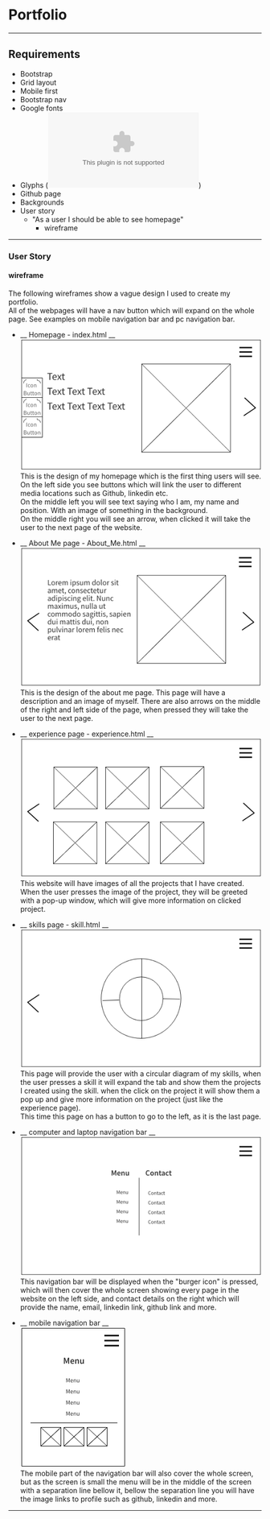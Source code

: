 # Portfolio
---
## Requirements

* Bootstrap
* Grid layout
* Mobile first
* Bootstrap nav
* Google fonts
* Glyphs (![fontawesome](www.fontawesome.com))
* Github page
* Backgrounds
* User story
  * "As a user I should be able to see homepage"
    * wireframe

---

### User Story
#### wireframe  
The following wireframes show a vague design I used to create my portfolio.  
All of the webpages will have a nav button which will expand on the whole page. See examples on mobile navigation bar and pc navigation bar.
* __ Homepage - index.html __  
![index image](readme-images/index.png)  
This is the design of my homepage which is the first thing users will see. On the left side you see buttons which will link the user to different media locations such as Github, linkedin etc.   
On the middle left you will see text saying who I am, my name and position. With an image of something in the background.  
On the middle right you will see an arrow, when clicked it will take the user to the next page of the website.

* __ About Me page - About_Me.html __  
![about me image](readme-images/about-me.png)  
This is the design of the about me page. This page will have a description and an image of myself.
There are also arrows on the middle of the right and left side of the page, when pressed they will take the user to the next page.

* __ experience page  - experience.html __  
![experience image](readme-images/experience.png)  
This website will have images of all the projects that I have created. When the user presses the image of the project, they will be greeted with a pop-up window, which will give more information on clicked project.

* __ skills page - skill.html __  
![index image](readme-images/skills.png)  
This page will provide the user with a circular diagram of my skills, when the user presses a skill it will expand the tab and show them the projects I created using the skill. when the click on the project it will show them a pop up and give more information on the project (just like the experience page).  
This time this page on has a button to go to the left, as it is the last page.

* __ computer and laptop navigation bar __  
![index image](readme-images/pc-nav.png)  
This navigation bar will be displayed when the "burger icon" is pressed, which will then cover the whole screen showing every page in the website on the left side, and contact details on the right which will provide the name, email, linkedin link, github link and more.

* __ mobile navigation bar __  
![index image](readme-images/mobile-nav.png)  
The mobile part of the navigation bar will also cover the whole screen, but as the screen is small the menu will be in the middle of the screen with a separation line bellow it, bellow the separation line you will have the image links to profile such as github, linkedin and more.


---
